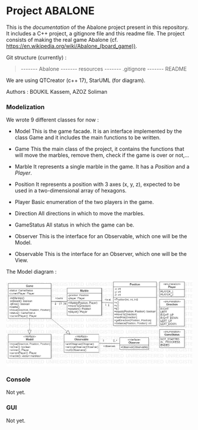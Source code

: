 # Project ABALONE 

This is the *documentation* of the Abalone project present in this repository. It includes a C++ project, a gitignore file and this readme file. The project consists of making the real game Abalone (cf. https://en.wikipedia.org/wiki/Abalone_(board_game)). 

Git structure (currently) :

> ------- Abalone
> ------- resources
> ------- .gitignore
> ------- README

We are using QTCreator (c++ 17), StarUML (for diagram).

Authors : BOUKIL Kassem, AZOZ Soliman

### Modelization

We wrote 9 different classes for now : 

- Model
This is the game facade. It is an interface implemented by the class Game and it includes the main functions to be written.

- Game 
This the main class of the project, it contains the functions that will move the marbles, remove them, check if the game
is over or not,...

- Marble
It represents a single marble in the game. It has a *Position* and a *Player*. 

- Position
It represents a position with 3 axes (x, y, z), expected to be used in a two-dimensional array of hexagons.

- Player
Basic enumeration of the two players in the game.

- Direction 
All directions in which to move the marbles. 

- GameStatus
All status in which the game can be.

- Observer
This is the interface for an Observable, which one will be the Model.

- Observable
This is the interface for an Observer, which one will be the View.

The Model diagram : 

![alt diagram](resources/Model.jpg "Model")

### Console 

Not yet.

### GUI

Not yet.